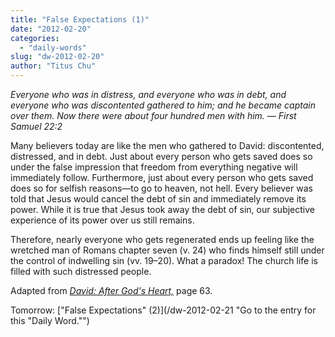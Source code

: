 ```yaml
---
title: "False Expectations (1)"
date: "2012-02-20"
categories: 
  - "daily-words"
slug: "dw-2012-02-20"
author: "Titus Chu"
---
```


_Everyone who was in distress, and everyone who was in debt, and everyone who was discontented gathered to him; and he became captain over them. Now there were about four hundred men with him. — First Samuel 22:2_

Many believers today are like the men who gathered to David: discontented, distressed, and in debt. Just about every person who gets saved does so under the false impression that freedom from everything negative will immediately follow. Furthermore, just about every person who gets saved does so for selfish reasons—to go to heaven, not hell. Every believer was told that Jesus would cancel the debt of sin and immediately remove its power. While it is true that Jesus took away the debt of sin, our subjective experience of its power over us still remains.

Therefore, nearly everyone who gets regenerated ends up feeling like the wretched man of Romans chapter seven (v. 24) who finds himself still under the control of indwelling sin (vv. 19–20). What a paradox! The church life is filled with such distressed people.

Adapted from _[David: After God's Heart,](/book-david "Go to the listing for this book.")_ page 63.

Tomorrow: ["False Expectations" (2)](/dw-2012-02-21 "Go to the entry for this "Daily Word."")

